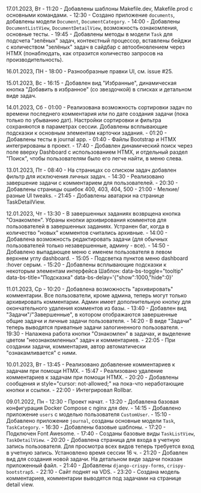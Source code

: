 17.01.2023, Вт
    - 11:20 - Добавлены шаблоны Makefile.dev, Makefile.prod с основными командами.
    - 12:30 - Создано приложение `documents`, добавлены модели `Document`, `DocumentCategory`.
    - 14:00 - Добавлены `DocumentListView`, `DocumentDetailView`, возможность ознакомления, основные тесты.
    - 19:45 - Добавлены методы в модели `Task` для подсчета "зелёных" задач, контекстный процессор, вставлены бейджи
            с количеством "зелёных" задач в сайдбар с автообновлением через HTMX (понаблюдать, как отразится количество
            запросов на производительность).

16.01.2023, ПН
    - 18:00 - Разнообразные правки UI, см. issue #25.

15.01.2023, Вс
    - 16:15 - Добавлен вид "Избранные", динамическая кнопка "Добавить в избранное" (со звездочкой) в списках и детальном
            виде задач.

14.01.2023, Сб
    - 01:00 - Реализована возможность сортировки задач по времени последнего комментария или по дате создания задачи
            (пока только по убыванию дат). Настройки сортировки и фильтра сохраняются в параметрах сессии. Добавлены
            всплывающие подсказки к основным элементам карточки задания.
    - 01:20 - Добавлены тесты в journal app.
    - 01:40 - Файлы Bootstrap и HTMX интегрированы в проект.
    - 17:40 - Добавлен динамический поиск через поле вверху Dashboard c использованием HTMX, и отдельный раздел "Поиск",
            чтобы пользователям было его легче найти, в меню слева.

13.01.2023, Пт
    - 08:40 - На страницах со списком задач добавлен фильтр для исключения личных задач.
    - 14:30 - Реализовано завершение задачи с комментарием для пользователей.
    - 20:30 - Добавлены страницы ошибок 400, 403, 404, 500
    - 21:00 - Мелкие/разные UI tweaks.
    - 21:45 - Добавлены аватарки на странице TaskDetailView.

12.01.2023, Чт
    - 13:30 - В завершенных заданиях возврщена кнопка "Ознакомлен". Убраны кнопки архивирования комментов для
            пользователей в завершенных заданиях. Устранен баг, когда в количество "новых" комментов считались архивные.
    - 14:00 - Добавлена возможность редактировать задачи (для обычных пользователей только незавершенные, админу - все).
    - 14:50 - Добавлено выпадающее меню с именем пользователя в левом верхнем углу dashboard.
    - 15:05 - Подсветка пунктов меню dashboard :hover серым.
    - 15:20 - Добавлены всплывающие подсказки к некоторым элементам интерфейса
            Шаблон: data-bs-toggle="tooltip" data-bs-title="Подсказка" data-bs-delay='{"show":1000,"hide":0}'

11.01.2023, Ср
    - 10:20 - Добавлена возможность "архивировать" комментарии. Все пользователи, кроме админа, теперь могут только
            архивировать комментарии. Админ имеет дополнительную кнопку для окончательного удаления комментов из базы.
    - 13:40 - Добавлен вид "Задачи"/"Завершенные", в котором отображаются завершенные общие задачи и личные задачи
            пользователя.
    - 14:20 - В виде "Задачи" теперь выводятся приватные задачи залогиненного пользователя.
    - 19:30 - Налажена работа кнопки "Ознакомлен" в задачах, и выделение цветом "неознакомленных" задач и комментариев.
    - 22:05 - При создании задачи, комментария, автор автоматически "ознакамливается" с ними.

10.01.2023, Вт
    - 13:45 - Реализовано добавление комментариев к задачам при помощи HTMX.
    - 15:47 - Реализовано удаление комментариев к задачам при помощи HTMX.
    - 20:20 - Добавлены сообщения и style="cursor: not-allowed;" на пока-что неработающие кнопки и ссылки.
    - 22:00 - Интегрировал Rollbar.

09.01.2022, Пн
    - 12:30 - Проект начат.
    - 13:20 - Добавлена базовая конфигурация Docker Compose с nginx для dev.
    - 14:15 - Добавлено приложение `users` с моделью пользователя `CustomUser`.
    - 15:10 - Добавлено приложение `journal`, созданы основные модели `Task`, `TaskCategory`.
    - 16:30 - Добавлены базовые шаблоны.
    - 17:20 - Подключен Font Awesome.
    - 17:40 - Созданы базовые виды `TaskListView`, `TaskDetailView`.
    - 20:20 - Добавлена страница для входа в учетную запись пользователя. Для просмотра всех видов теперь требуется
            вход в учетную запись. Установлено время сессии 16 ч.
    - 21:20 - Добавлен вид для создания новой задачи. На детальном виде задачи показан приложенный файл.
    - 21:40 - Добавлены `django-crispy-forms`, `crispy-bootstrap5`.
    - 22:10 - Сайт поднят на VDS.
    - 23:20 - Создана модель комментариев, комментарии выводятся под задачами на странице detail view.